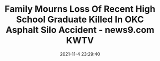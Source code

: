 ---
"title": "Family Mourns Loss Of Recent High School Graduate Killed In OKC Asphalt Silo Accident - news9.com KWTV"
"date": "2021-11-4 23:29:40"
"feed_name": "GOOGLENEWSCONSTRUCTION"
"feed_website": "https://news.google.com/search?q=construction%2Bincident&hl=en-US&gl=US&ceid=US:en"
"feed_rss": "https://news.google.com/rss/search?q=construction%2Bincident&hl=en-US&gl=US&ceid=US:en"
"link": "https://www.news9.com/story/61846c772254710c004d26e9/family-mourns-loss-of-recent-high-school-graduate-killed-in-okc-asphalt-silo-accident"
"source": "{'href': 'https://www.news9.com', 'title': 'news9.com KWTV'}"
"file": "_posts/2021-1-1-93abb89b4a209a95fd4cc2c1c8779daa7cc12826.md"
"accident": "1"
"drilling": "0"
"dead": "1"
"injured": "0"
"arrested": "0"
"place": "okc"
"where": "road site"
"causes": "unknown"
"place_uri": "http://en.wikipedia.org/wiki/Oklahoma_City"
---